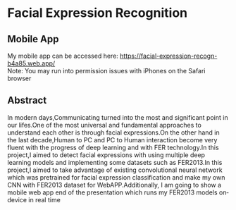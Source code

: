 # Facial Expression Recognition

## Mobile App
My mobile app can be accessed here: https://facial-expression-recogn-b4a85.web.app/ <br>
Note: You may run into permission issues with iPhones on the Safari browser

## Abstract
In modern days,Communicating turned into the most and significant point in our lifes.One
of the most universal and fundamental approaches to understand each other is through facial
expressions.On the other hand in the last decade,Human to PC and PC to Human interaction become very fluent with the progress of deep learning and with FER technology.In this
project,I aimed to detect facial expressions with using multiple deep learning models and
implementing some datasets such as FER2013.In this project,I aimed to take advantage of
existing convolutional neural network which was pretrained for facial expression classification and make my own CNN with FER2013 dataset for WebAPP.Additionally, I am going to
show a mobile web app end of the presentation which runs my FER2013 models on­device in real time

